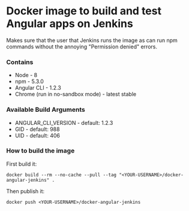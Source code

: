 # Docker image to build and test Angular apps on Jenkins
Makes sure that the user that Jenkins runs the image as can run npm commands
without the annoying "Permission denied" errors.

### Contains
- Node - 8
- npm - 5.3.0
- Angular CLI - 1.2.3
- Chrome (run in no-sandbox mode) - latest stable

### Available Build Arguments
- ANGULAR_CLI_VERSION - default: 1.2.3
- GID - default: 988
- UID - default: 406

### How to build the image
First build it:
```
docker build --rm --no-cache --pull --tag "<YOUR-USERNAME>/docker-angular-jenkins" .
```

Then publish it:
```
docker push <YOUR-USERNAME>/docker-angular-jenkins
```
